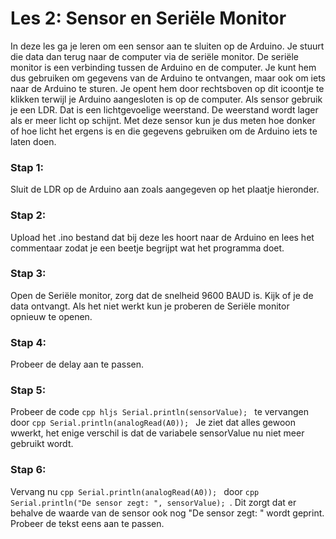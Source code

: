 # Les 2: Sensor en Seriële Monitor
In deze les ga je leren om een sensor aan te sluiten op de Arduino. Je stuurt die data dan terug naar de computer via de seriële monitor. De seriële monitor is een verbinding tussen de Arduino en de computer. Je kunt hem dus gebruiken om gegevens van de Arduino te ontvangen, maar ook om iets naar de Arduino te sturen. Je opent hem door rechtsboven op dit icoontje te klikken terwijl je Arduino aangesloten is op de computer.
Als sensor gebruik je een LDR. Dat is een lichtgevoelige weerstand. De weerstand wordt lager als er meer licht op schijnt. Met deze sensor kun je dus meten hoe donker of hoe licht het ergens is en die gegevens gebruiken om de Arduino iets te laten doen.

### Stap 1:
Sluit de LDR op de Arduino aan zoals aangegeven op het plaatje hieronder.

### Stap 2:
Upload het .ino bestand dat bij deze les hoort naar de Arduino en lees het commentaar zodat je een beetje begrijpt wat het programma doet.

### Stap 3:
Open de Seriële monitor, zorg dat de snelheid 9600 BAUD is. Kijk of je de data ontvangt. Als het niet werkt kun je proberen de Seriële monitor opnieuw te openen.

### Stap 4:
Probeer de delay aan te passen.

### Stap 5:
Probeer de code ```cpp hljs Serial.println(sensorValue); ``` te vervangen door ```cpp Serial.println(analogRead(A0)); ``` Je ziet dat alles gewoon wwerkt, het enige verschil is dat de variabele sensorValue nu niet meer gebruikt wordt.

### Stap 6:
Vervang nu ```cpp Serial.println(analogRead(A0)); ``` door ```cpp Serial.println("De sensor zegt: ", sensorValue); ```. Dit zorgt dat er behalve de waarde van de sensor ook nog "De sensor zegt: " wordt geprint. Probeer de tekst eens aan te passen.
